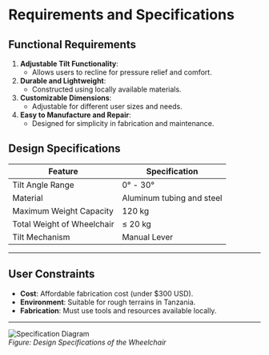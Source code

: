 # Requirements and Specifications

## Functional Requirements
1. **Adjustable Tilt Functionality**:
   - Allows users to recline for pressure relief and comfort.
2. **Durable and Lightweight**:
   - Constructed using locally available materials.
3. **Customizable Dimensions**:
   - Adjustable for different user sizes and needs.
4. **Easy to Manufacture and Repair**:
   - Designed for simplicity in fabrication and maintenance.

## Design Specifications
| Feature                      | Specification                         |
|------------------------------|---------------------------------------|
| Tilt Angle Range             | 0° - 30°                             |
| Material                     | Aluminum tubing and steel            |
| Maximum Weight Capacity      | 120 kg                               |
| Total Weight of Wheelchair   | ≤ 20 kg                              |
| Tilt Mechanism               | Manual Lever                         |

---

## User Constraints
- **Cost**: Affordable fabrication cost (under $300 USD).
- **Environment**: Suitable for rough terrains in Tanzania.
- **Fabrication**: Must use tools and resources available locally.

---

![Specification Diagram](assets/specifications.png)  
*Figure: Design Specifications of the Wheelchair*
